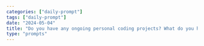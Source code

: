 ```yaml
---
categories: ["daily-prompt"]
tags: ["daily-prompt"]
date: "2024-05-04"
title: "Do you have any ongoing personal coding projects? What do you hope to achieve with them?"
type: "prompts"
---
```

